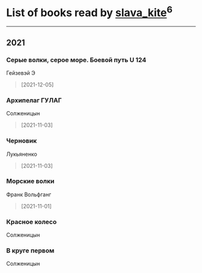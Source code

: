 # List of books read by [slava_kite](http://vk.com/id134671934)<sup>6</sup>
---

## 2021

### Серые волки, серое море. Боевой путь U 124
Гейзевэй Э
> [2021-12-05] 


### Архипелаг ГУЛАГ
Солженицын
> [2021-11-03] 


### Черновик
Лукьяненко
> [2021-11-03] 


### Морские волки
Франк Вольфганг
> [2021-11-01] 


### Красное колесо
Солженицын


### В круге первом
Солженицын



